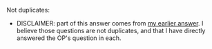 Not duplicates:

- DISCLAIMER: part of this answer comes from [my earlier answer](http://stackoverflow.com/a/26791188/895245). I believe those questions are not duplicates, and that I have directly answered the OP's question in each.
